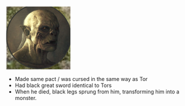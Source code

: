 ![Withered Orc](../../../images/WitheredOrc.png)

- Made same pact / was cursed in the same way as Tor
- Had black great sword identical to Tors
- When he died, black legs sprung from him, transforming him into a monster.